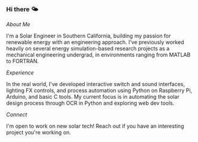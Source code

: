 ### Hi there 🌤️
*About Me*

I'm a Solar Engineer in Southern California, building my passion for renewable energy with an engineering approach. I've previously worked heavily on several energy simulation-based research projects as a mechanical engineering undergrad, in environments ranging from MATLAB to FORTRAN.

*Experience*

In the real world, I've developed interactive switch and sound interfaces, lighting FX controls, and process automation using Python on Raspberry Pi, Arduino, and basic C tools.
My current focus is in automating the solar design process through OCR in Python and exploring web dev tools.

*Connect*

I'm open to work on new solar tech! Reach out if you have an interesting project you're working on.

<!--
**adrianmhood/adrianmhood** is a ✨ _special_ ✨ repository because its `README.md` (this file) appears on your GitHub profile.

Here are some ideas to get you started:

- 🔭 I’m currently working on ...
- 🌱 I’m currently learning ...
- 👯 I’m looking to collaborate on ...
- 🤔 I’m looking for help with ...
- 💬 Ask me about ...
- 📫 How to reach me: ...
- 😄 Pronouns: ...
- ⚡ Fun fact: ...
-->
